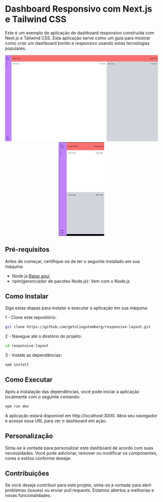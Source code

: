 # Dashboard Responsivo com Next.js e Tailwind CSS

Este é um exemplo de aplicação de dashboard responsivo construída com Next.js e Tailwind CSS. Esta aplicação serve como um guia para mostrar como criar um dashboard bonito e responsivo usando estas tecnologias populares.

<div align="center">
<img src="screenshots/xlscreen.png" width="530" >
<img src="screenshots/smscreen.png" width="150" >
</div>

## Pré-requisitos

Antes de começar, certifique-se de ter o seguinte instalado em sua máquina:

- Node.js:[Baixe aqui](https://nodejs.org/)
- npm(gerenciador de pacotes Node.js): Vem com o Node.js

## Como Instalar

Siga estas etapas para instalar e executar a aplicação em sua máquina:

1 - Clone este repositório:
```bash
git clone https://github.com/getuliogutemberg/responsive-layout.git
```
2 - Navegue até o diretório do projeto:
```bash
cd responsive-layout
```
3 - Instale as dependências:
```bash
npm install
```

## Como Executar

Após a instalação das dependências, você pode iniciar a aplicação localmente com o seguinte comando:


```bash
npm run dev
```

A aplicação estará disponível em http://localhost:3000. Abra seu navegador e acesse essa URL para ver o dashboard em ação.

## Personalização

Sinta-se à vontade para personalizar este dashboard de acordo com suas necessidades. Você pode adicionar, remover ou modificar os componentes, cores e estilos conforme desejar.

## Contribuições

Se você deseja contribuir para este projeto, sinta-se à vontade para abrir problemas (issues) ou enviar pull requests. Estamos abertos a melhorias e novas funcionalidades.
